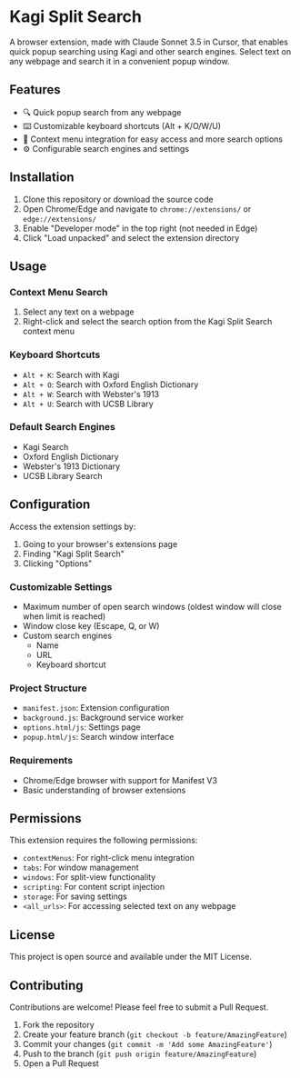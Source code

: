 # Kagi Split Search

A browser extension, made with Claude Sonnet 3.5 in Cursor, that enables quick popup
searching using Kagi and other search engines. Select text on any webpage and search
it in a convenient popup window.

## Features

- 🔍 Quick popup search from any webpage
- ⌨️ Customizable keyboard shortcuts (Alt + K/O/W/U)
- 🎯 Context menu integration for easy access and more search options
- ⚙️ Configurable search engines and settings

## Installation

1. Clone this repository or download the source code
2. Open Chrome/Edge and navigate to `chrome://extensions/` or `edge://extensions/`
3. Enable "Developer mode" in the top right (not needed in Edge)
4. Click "Load unpacked" and select the extension directory

## Usage

### Context Menu Search

1. Select any text on a webpage
2. Right-click and select the search option from the Kagi Split Search context menu

### Keyboard Shortcuts

- `Alt + K`: Search with Kagi
- `Alt + O`: Search with Oxford English Dictionary
- `Alt + W`: Search with Webster's 1913
- `Alt + U`: Search with UCSB Library

### Default Search Engines

- Kagi Search
- Oxford English Dictionary
- Webster's 1913 Dictionary
- UCSB Library Search

## Configuration

Access the extension settings by:

1. Going to your browser's extensions page
2. Finding "Kagi Split Search"
3. Clicking "Options"

### Customizable Settings

- Maximum number of open search windows (oldest window will close when limit is reached)
- Window close key (Escape, Q, or W)
- Custom search engines
  - Name
  - URL
  - Keyboard shortcut

### Project Structure

- `manifest.json`: Extension configuration
- `background.js`: Background service worker
- `options.html/js`: Settings page
- `popup.html/js`: Search window interface

### Requirements

- Chrome/Edge browser with support for Manifest V3
- Basic understanding of browser extensions

## Permissions

This extension requires the following permissions:

- `contextMenus`: For right-click menu integration
- `tabs`: For window management
- `windows`: For split-view functionality
- `scripting`: For content script injection
- `storage`: For saving settings
- `<all_urls>`: For accessing selected text on any webpage

## License

This project is open source and available under the MIT License.

## Contributing

Contributions are welcome! Please feel free to submit a Pull Request.

1. Fork the repository
2. Create your feature branch (`git checkout -b feature/AmazingFeature`)
3. Commit your changes (`git commit -m 'Add some AmazingFeature'`)
4. Push to the branch (`git push origin feature/AmazingFeature`)
5. Open a Pull Request
